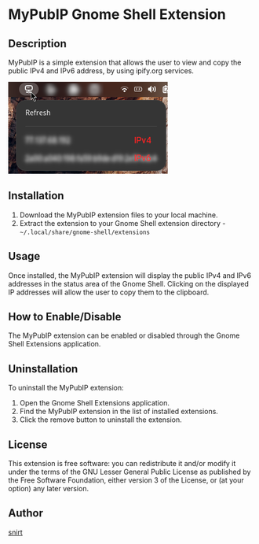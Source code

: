 # MyPubIP Gnome Shell Extension

## Description

MyPubIP is a simple extension that allows the user to view and copy the public IPv4 and IPv6 address, by using ipify.org services.

![Screenshot](/screenshots/MyPubIP_screenshot.png)

## Installation

1. Download the MyPubIP extension files to your local machine.
2. Extract the extension to your Gnome Shell extension directory - `~/.local/share/gnome-shell/extensions`

## Usage

Once installed, the MyPubIP extension will display the public IPv4 and IPv6 addresses in the status area of the Gnome Shell. Clicking on the displayed IP addresses will allow the user to copy them to the clipboard.

## How to Enable/Disable

The MyPubIP extension can be enabled or disabled through the Gnome Shell Extensions application.

## Uninstallation

To uninstall the MyPubIP extension:

1. Open the Gnome Shell Extensions application.
2. Find the MyPubIP extension in the list of installed extensions.
3. Click the remove button to uninstall the extension.

## License

This extension is free software: you can redistribute it and/or modify it under the terms of the GNU Lesser General Public License as published by the Free Software Foundation, either version 3 of the License, or (at your option) any later version.

## Author

[snirt](https://github.com/snirt)